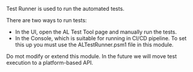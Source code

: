 Test Runner is used to run the automated tests.

There are two ways to run tests:
- In the UI, open the AL Test Tool page and manually run the tests.
- In the Console, which is suitable for running in CI/CD pipeline. To set this up you must use the ALTestRunner.psm1 file in this module.

Do mot modify or extend this module. In the future we will move test execution to a platform-based API.